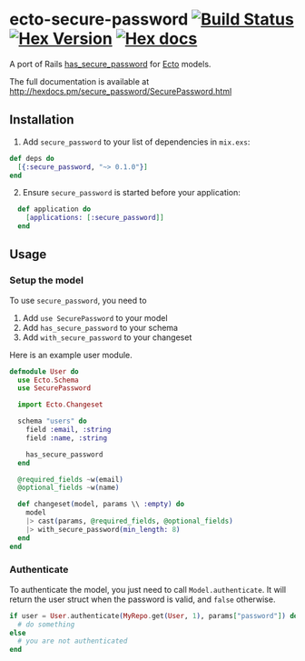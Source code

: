 # ecto-secure-password [![Build Status](https://travis-ci.org/tuvistavie/ecto-secure-password.svg)](https://travis-ci.org/tuvistavie/ecto-secure-password) [![Hex Version](http://img.shields.io/hexpm/v/secure_password.svg?style=flat)](https://hex.pm/packages/secure_password) [![Hex docs](http://img.shields.io/badge/hex.pm-docs-green.svg?style=flat)](https://hexdocs.pm/secure_password/SecurePassword.html)


A port of Rails [has_secure_password](http://api.rubyonrails.org/classes/ActiveModel/SecurePassword/ClassMethods.html) for [Ecto](https://github.com/elixir-lang/ecto) models.

The full documentation is available at http://hexdocs.pm/secure_password/SecurePassword.html

## Installation

1. Add `secure_password` to your list of dependencies in `mix.exs`:

```elixir
def deps do
  [{:secure_password, "~> 0.1.0"}]
end
```

2. Ensure `secure_password` is started before your application:

```elixir
  def application do
    [applications: [:secure_password]]
  end
```

## Usage

### Setup the model

To use `secure_password`, you need to

1. Add `use SecurePassword` to your model
2. Add `has_secure_password` to your schema
3. Add `with_secure_password` to your changeset

Here is an example user module.

```elixir
defmodule User do
  use Ecto.Schema
  use SecurePassword

  import Ecto.Changeset

  schema "users" do
    field :email, :string
    field :name, :string

    has_secure_password
  end

  @required_fields ~w(email)
  @optional_fields ~w(name)

  def changeset(model, params \\ :empty) do
    model
    |> cast(params, @required_fields, @optional_fields)
    |> with_secure_password(min_length: 8)
  end
end
```

### Authenticate

To authenticate the model, you just need to call `Model.authenticate`.
It will return the user struct when the password is valid, and `false` otherwise.

```elixir
if user = User.authenticate(MyRepo.get(User, 1), params["password"]) do
  # do something
else
  # you are not authenticated
end
```
